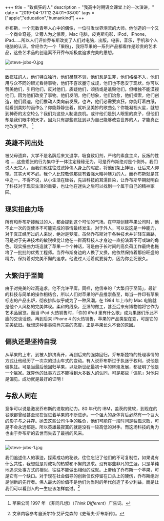 +++
title = "致疯狂的人"
description = "我高中时期语文课堂上的一次演讲。"
date = "2019-04-17T12:24:01+08:00"
tags = ["apple","education","humankind"]
+++

乔布斯，一个无数青年人心中的偶像，一位引发世界潮流的大师。他创造的一个又一个商业奇迹，让旁人为之惊羡，Mac 电脑，皮克斯电影，iPod，iPhone，iPad……所以人们评价乔布斯改变了人们对电脑，出版，电影，音乐，手机和个人电脑的认识。曾经作为一个「果粉」，我将苹果的一系列产品都看作是珍贵的艺术品，这些艺术品的创造离不开乔布斯极度追求完美的思想。

![steve-jobs-0.jpg](/images/steve-jobs-0.jpg "史蒂夫·乔布斯")

---

致疯狂的人，他们特立独行，他们桀骜不驯，他们惹是生非，他们格格不入，他们用与众不同的眼光看待事物，他们不喜欢墨守成规，他们也不愿安于现状。你可以赞美他们，引用他们，反对他们，质疑他们，颂扬或是诋毁他们，但唯独不能漠视他们。因为他们改变了事物。他们发明，他们想象，他们治愈，他们探索，他们创造，他们启迪，他们推动人类向前发展。也许，他们必需要疯狂。你能盯着白纸，就看到美妙的画作么？你能静静坐着，就听见美妙的歌曲么？你能凝视火星，就想到神奇的太空轮么？我们为这些人制造良机。或许他们是别人眼里的疯子，但他们却是我们眼中的天才。因为只有那些疯狂到以为自己能够改变世界的人，才能真正地改变世界。 [^1]

## 英雄不问出处

被父母遗弃，大学不是名牌后来又退学，吸食致幻剂，严格的素食主义，反叛的性格……这些乖张的行为集中于一体注定碌碌无为。可是乔布斯绝对是个例外。我们说人无完人，而我们也往往过滤掉伟人身上的瑕疵，将他们架上神坛，让后来人仰望。其实大可不必。我个人比较敬佩那些有着强大精神魅力的人，而乔布斯就是其中之一。不得不说，从小生活在硅谷，先进科技的耳濡目染，让乔布斯早期就明白了科技对于现实生活的重要，也让他在迷失之后可以找到一个属于自己的精神家园。

## 现实扭曲力场

所有和乔布斯接触过的人，都会提到这个可怕的气场。在早期创建苹果公司时，他不止一次的促使本不可能完成的事情最终发生。对于外人，可以说这是一种能力，对于真正经历过的人来说，绝对是梦魇。虽然乔布斯对于各种技术并非轻车熟路，可是对于先进技术的敏锐嗅觉让他在一群高科技人才身边一直扮演着不可或缺的角色。现实扭曲力场造就了苹果一个个神话，可是由于长时间的高负荷工作最终也拖垮了一批批的优秀工程师。当乔布斯身边的人换了又换，他依然保持着那份旺盛的精力，保持着对完美不懈的追求。他说过人活着就要努力，因为你会死很久。

## 大繁归于至简

由于对完美的过高追求，他不允许平庸。同样，他信奉的「大繁归于至简」，最新的科技与简单的操作相结合，所以人们对苹果的产品推崇备至，每当一件印有苹果标志的产品出炉，彻夜排队似乎成为了一种风潮。在 1984 年上市的 Mac 电脑就是他个人风格的完美体现。柔和的线条，至臻的做工，甚至后来有博物馆将它作为艺术品展览。而当 iPod 火热销售时，「你的 iPod 里有什么歌」成为果迷们乐此不疲的交谈话题。再到后来 iPhone 4 的火热销售，苹果的产品类型在变，可是它的完美依旧。我想这种事事崇尚完美的态度，正是苹果长久不衰的原因。

## 偏执还是坚持自我

从苹果的上市，到被人排挤离开，再到后来的强势回归，乔布斯独特的处理事情的方式让他经历了一次次的过山车式的变动。有人说乔布斯过于执迷于权利，说他是偏执狂。可是当最后他回归苹果，以及新世纪最初十年的辉煌发展，都证明了他是一个赢家。就算他的处事方式不能得到大多数人的认同，可是那些「偏见」对他只是偏见。成功就是最好的证明！

## 与敌人同在

竞争可以说是激发乔布斯的进取的动力。80 年代的 IBM，盖茨的微软，到现在的谷歌都曾经甚至现在促进着苹果的不断进步。一个强大的身体背后必然有一个巨大的影子与之并存。抛去这些公司斗争的胜负，他们可能在一段时间是独孤求败，可是不会永远都是。所以英雄最寂寞的就是没有一较高低的对手。而这场科技的角力也由于乔布斯的去世而失去了最初的风采。

---

![steve-jobs-1.jpg](/images/steve-jobs-1.jpg "史蒂夫·乔布斯")

我们追述伟人的事迹，探索成功的秘诀，往往忘记了他们的不可复制性，如果说有什么共性，我想就是对成功的热望和不懈的追求。没有那些非凡的生涯，只是单纯地追求处事方式的相似，往往不能做出相似的成就。上帝给了乔布斯一个苹果，可是它有一个缺口。对于现在社会倡导的创新仅仅停留在口头上的硬伤，乔布斯绝对是创新的先行者。伟人最大的价值不是他们为当时的年代创造了多少利益，而是让我们可以看到人的一生应该怎样度过。[^2]

[^1]: 苹果公司 1997 年 《非同凡想》（*Think Different*）广告词。
[^2]: 文章内容参考自沃尔特·艾萨克森的《史蒂夫·乔布斯传》。